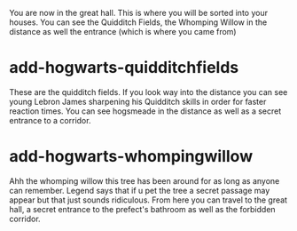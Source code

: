 You are now in the great hall. This is where you will be sorted into your houses. You can see the Quidditch Fields, the Whomping Willow in the distance as well the entrance (which is where you came from)

# add-hogwarts-quidditchfields
These are the quidditch fields. If you look way into the distance you can see young Lebron James sharpening his Quidditch skills in order for faster reaction times. You can see hogsmeade in the distance as well as a secret entrance to a corridor.

# add-hogwarts-whompingwillow
Ahh the whomping willow this tree has been around for as long as anyone can remember. Legend says that if u pet the tree a secret passage may appear but that just sounds ridiculous. From here you can travel to the great hall, a secret entrance to the prefect's bathroom as well as the forbidden corridor.
